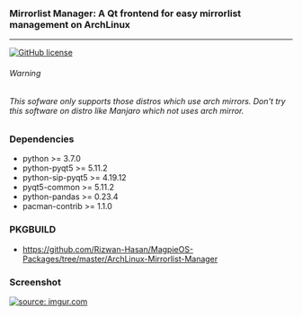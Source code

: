 ### Mirrorlist Manager: A Qt frontend for easy mirrorlist management on ArchLinux
---------

[![GitHub license](https://img.shields.io/github/license/calamares/calamares.svg)](https://github.com/calamares/calamares/blob/master/LICENSE)

###### Warning
###### This sofware only supports those distros which use arch mirrors. Don't try this software on distro like Manjaro which not uses arch mirror. 

### Dependencies

* python >= 3.7.0
* python-pyqt5 >= 5.11.2
* python-sip-pyqt5 >= 4.19.12
* pyqt5-common >= 5.11.2
* python-pandas >= 0.23.4
* pacman-contrib >= 1.1.0

### PKGBUILD

* <a href="https://github.com/Rizwan-Hasan/MagpieOS-Packages/tree/master/ArchLinux-Mirrorlist-Manager">https://github.com/Rizwan-Hasan/MagpieOS-Packages/tree/master/ArchLinux-Mirrorlist-Manager</a>

### Screenshot

<a href="https://imgur.com/L95d4k2"><img src="https://i.imgur.com/L95d4k2.png" title="source: imgur.com" /></a>
